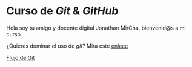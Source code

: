 # Curso de _Git_ & _GitHub_

Hola soy tu amigo y docente digital Jonathan MirCha, bienvenid@s a mi curso.

¿Quieres dominar el uso de _git_? Mira este [enlace](https://jonmircha.com/git)

[Flujo de Git](./git-flow.png)
